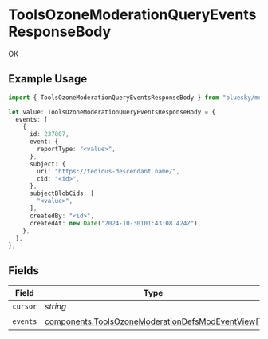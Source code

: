# ToolsOzoneModerationQueryEventsResponseBody

OK

## Example Usage

```typescript
import { ToolsOzoneModerationQueryEventsResponseBody } from "bluesky/models/operations";

let value: ToolsOzoneModerationQueryEventsResponseBody = {
  events: [
    {
      id: 237807,
      event: {
        reportType: "<value>",
      },
      subject: {
        uri: "https://tedious-descendant.name/",
        cid: "<id>",
      },
      subjectBlobCids: [
        "<value>",
      ],
      createdBy: "<id>",
      createdAt: new Date("2024-10-30T01:43:08.424Z"),
    },
  ],
};
```

## Fields

| Field                                                                                                                | Type                                                                                                                 | Required                                                                                                             | Description                                                                                                          |
| -------------------------------------------------------------------------------------------------------------------- | -------------------------------------------------------------------------------------------------------------------- | -------------------------------------------------------------------------------------------------------------------- | -------------------------------------------------------------------------------------------------------------------- |
| `cursor`                                                                                                             | *string*                                                                                                             | :heavy_minus_sign:                                                                                                   | N/A                                                                                                                  |
| `events`                                                                                                             | [components.ToolsOzoneModerationDefsModEventView](../../models/components/toolsozonemoderationdefsmodeventview.md)[] | :heavy_check_mark:                                                                                                   | N/A                                                                                                                  |
